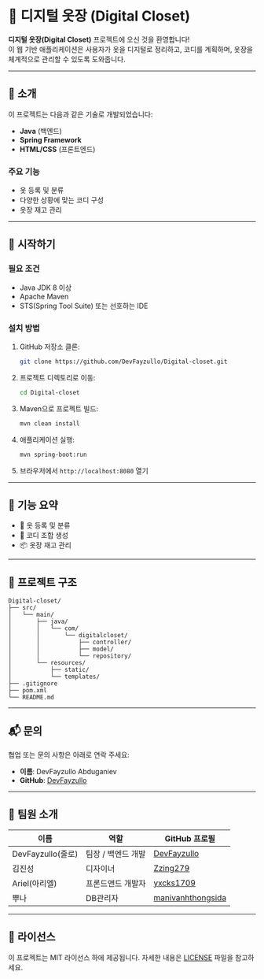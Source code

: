 # 👗 디지털 옷장 (Digital Closet)

**디지털 옷장(Digital Closet)** 프로젝트에 오신 것을 환영합니다!  
이 웹 기반 애플리케이션은 사용자가 옷을 디지털로 정리하고, 코디를 계획하며, 옷장을 체계적으로 관리할 수 있도록 도와줍니다.

---

## 📌 소개

이 프로젝트는 다음과 같은 기술로 개발되었습니다:

- **Java** (백엔드)
- **Spring Framework**
- **HTML/CSS** (프론트엔드)

### 주요 기능

- 옷 등록 및 분류
- 다양한 상황에 맞는 코디 구성
- 옷장 재고 관리

---

## 🚀 시작하기

### 필요 조건

- Java JDK 8 이상
- Apache Maven
- STS(Spring Tool Suite) 또는 선호하는 IDE

### 설치 방법

1. GitHub 저장소 클론:

   ```bash
   git clone https://github.com/DevFayzullo/Digital-closet.git
   ```

2. 프로젝트 디렉토리로 이동:

   ```bash
   cd Digital-closet
   ```

3. Maven으로 프로젝트 빌드:

   ```bash
   mvn clean install
   ```

4. 애플리케이션 실행:

   ```bash
   mvn spring-boot:run
   ```

5. 브라우저에서 `http://localhost:8080` 열기

---

## 🧪 기능 요약

- 👕 옷 등록 및 분류
- 🧥 코디 조합 생성
- 📦 옷장 재고 관리

---

## 📂 프로젝트 구조

```
Digital-closet/
├── src/
│   └── main/
│       ├── java/
│       │   └── com/
│       │       └── digitalcloset/
│       │           ├── controller/
│       │           ├── model/
│       │           └── repository/
│       └── resources/
│           ├── static/
│           └── templates/
├── .gitignore
├── pom.xml
└── README.md
```

---

## 📬 문의

협업 또는 문의 사항은 아래로 연락 주세요:

- **이름**: DevFayzullo Abduganiev  
- **GitHub**: [DevFayzullo](https://github.com/DevFayzullo)

---

## 👥 팀원 소개

| 이름         | 역할              | GitHub 프로필                          |
|--------------|-------------------|----------------------------------------|
| DevFayzullo(줄로)  | 팀장 / 백엔드 개발  | [DevFayzullo](https://github.com/DevFayzullo) |
| 김진성             | 디자이너           | [Zzing279](https://github.com/Zzing279) |
| Ariel(아리엘)      | 프론드앤드 개발자   | [yxcks1709](https://github.com/yxcks1709) |
| 뿌나               | DB관리자          | [manivanhthongsida](https://github.com/manivanhthongsida) |

---

## 📄 라이선스

이 프로젝트는 MIT 라이선스 하에 제공됩니다. 자세한 내용은 [LICENSE](LICENSE) 파일을 참고하세요.
